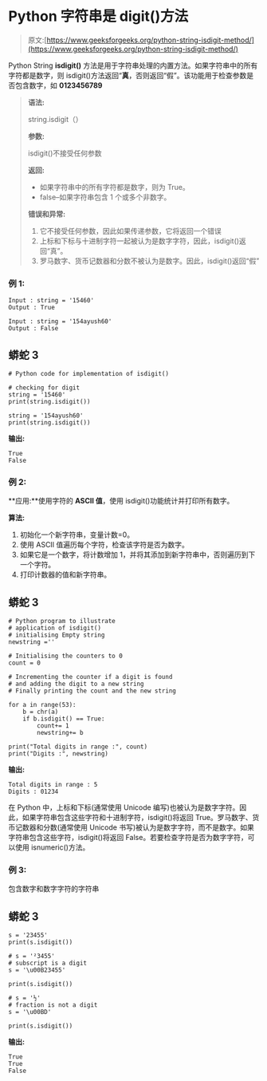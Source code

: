 # Python 字符串是 digit()方法

> 原文:[https://www.geeksforgeeks.org/python-string-isdigit-method/](https://www.geeksforgeeks.org/python-string-isdigit-method/)

Python String **isdigit()** 方法是用于字符串处理的内置方法。如果字符串中的所有字符都是数字，则 isdigit()方法返回“**真**，否则返回“假”。该功能用于检查参数是否包含数字，如 **0123456789**

> **语法:**
> 
> string.isdigit（）
> 
> **参数:**
> 
> isdigit()不接受任何参数
> 
> **返回:**
> 
> *   如果字符串中的所有字符都是数字，则为 True。
> *   false–如果字符串包含 1 个或多个非数字。
> 
> **错误和异常:**
> 
> 1.  它不接受任何参数，因此如果传递参数，它将返回一个错误
> 2.  上标和下标与十进制字符一起被认为是数字字符，因此，isdigit()返回“真”。
> 3.  罗马数字、货币记数器和分数不被认为是数字。因此，isdigit()返回“假”

### **例 1:**

```
Input : string = '15460'
Output : True

Input : string = '154ayush60'
Output : False
```

## 蟒蛇 3

```
# Python code for implementation of isdigit()

# checking for digit
string = '15460'
print(string.isdigit())

string = '154ayush60'
print(string.isdigit())
```

**输出:**

```
True
False
```

### 例 2:

**应用:**使用字符的 **ASCII 值**，使用 isdigit()功能统计并打印所有数字。

**算法:**

1.  初始化一个新字符串，变量计数=0。
2.  使用 ASCII 值遍历每个字符，检查该字符是否为数字。
3.  如果它是一个数字，将计数增加 1，并将其添加到新字符串中，否则遍历到下一个字符。
4.  打印计数器的值和新字符串。

## 蟒蛇 3

```
# Python program to illustrate 
# application of isdigit()
# initialising Empty string
newstring =''

# Initialising the counters to 0
count = 0

# Incrementing the counter if a digit is found 
# and adding the digit to a new string
# Finally printing the count and the new string

for a in range(53):
    b = chr(a)
    if b.isdigit() == True:
        count+= 1
        newstring+= b

print("Total digits in range :", count)
print("Digits :", newstring)
```

**输出:**

```
Total digits in range : 5
Digits : 01234
```

在 Python 中，上标和下标(通常使用 Unicode 编写)也被认为是数字字符。因此，如果字符串包含这些字符和十进制字符，isdigit()将返回 True。罗马数字、货币记数器和分数(通常使用 Unicode 书写)被认为是数字字符，而不是数字。如果字符串包含这些字符，isdigit()将返回 False。若要检查字符是否为数字字符，可以使用 isnumeric()方法。

### **例 3:**

包含数字和数字字符的字符串

## 蟒蛇 3

```
s = '23455'
print(s.isdigit())

# s = '²3455'
# subscript is a digit
s = '\u00B23455'

print(s.isdigit())

# s = '½'
# fraction is not a digit
s = '\u00BD'

print(s.isdigit())
```

**输出:**

```
True
True
False
```